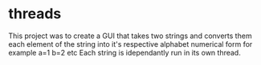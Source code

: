 # threads

This project was to create a GUI that takes two strings and converts them each element of the string 
into it's respective alphabet numerical form for example a=1 b=2 etc
Each string is idependantly run in its own thread.
